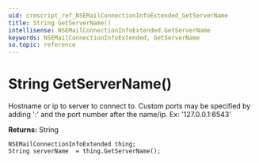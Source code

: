 ```yaml
---
uid: crmscript_ref_NSEMailConnectionInfoExtended_GetServerName
title: String GetServerName()
intellisense: NSEMailConnectionInfoExtended.GetServerName
keywords: NSEMailConnectionInfoExtended, GetServerName
so.topic: reference
---
```


# String GetServerName()

Hostname or ip to server to connect to. Custom ports may be specified by adding ':' and the port number after the name/ip. Ex: '127.0.0.1:6543'

**Returns:** String

```crmscript
NSEMailConnectionInfoExtended thing;
String serverName  = thing.GetServerName();
```


